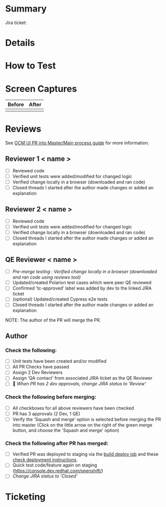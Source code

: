 # Summary

<!-- add a summarized description of the PR content -->

Jira ticket: <!-- add URL to the associated JIRA ticket -->

# Details

<!-- add a detailed list of changes, and link to the relevant commit-revision on each item.
alternatively, use the below generated text to simply show the PR commits' messages -->

# How to Test

<!-- add any useful information for local testing, like environment or tooling prerequisites,
specially used CLI options, the user-flow, and so on -->


# Screen Captures

| Before                                              | After                                   |
| --------------------------------------------------- | --------------------------------------- |
| <!-- attach a "before" screenshot or video here --> | <!-- attach an "after" capture here --> |
             

# Reviews

See [OCM UI PR into Master/Main process guide](https://docs.google.com/document/d/1utGXwyP63cViOyLR7T2R7eU5BoeNOKMf7MyqjY1VApo/) for more information.

## Reviewer 1 < name >

- [ ] Reviewed code
- [ ] Verified unit tests were added/modified for changed logic
- [ ] Verified change locally in a browser (downloaded and ran code)
- [ ] Closed threads I started after the author made changes or added an explanation

## Reviewer 2 < name >

- [ ] Reviewed code
- [ ] Verified unit tests were added/modified for changed logic
- [ ] Verified change locally in a browser (downloaded and ran code)
- [ ] Closed threads I started after the author made changes or added an explanation

## QE Reviewer < name >
- [ ] _Pre-merge testing : Verified change locally in a browser (downloaded and ran code using reviewx tool)_
- [ ] Updated/created Polarion test cases which were peer QE reviewed
- [ ] Confirmed 'tc-approved' label was added by dev to the linked JIRA ticket
- [ ] (optional) Updated/created Cypress e2e tests
- [ ] Closed threads I started after the author made changes or added an explanation

NOTE: The author of the PR will merge the PR.

## Author

### Check the following:
- [ ] Unit tests have been created and/or modified
- [ ] All PR Checks have passed
- [ ] Assign 2 Dev Reviewers
- [ ] Assign ‘QA contact’ from associated JIRA ticket as the QE Reviewer
- [ ] &#x1F53B; _When PR has 2 dev approvals, change JIRA status to ‘Review’_
### Check the following before merging:
- [ ] All checkboxes for all above reviewers have been checked
- [ ] PR has 3 approvals (2 Dev, 1 QE)
- [ ] Verify the 'Squash and merge' option is selected before merging the PR into master (Click on the little arrow on the right of the green merge button, and choose the 'Squash and merge' option)
### Check the following after PR has merged:
- [ ] Verified PR was deployed to staging via the [build deploy job](https://ci.int.devshift.net/job/RedHatInsights-uhc-portal-gh-build-stable/) and these [check deployment instructions](https://github.com/RedHatInsights/uhc-portal/wiki/Release-to-Production#ensure-the-stable-branch-build-job-2-completes-successfully).
- [ ] Quick test code/feature again on staging (https://console.dev.redhat.com/openshift/)
- [ ] _Change JIRA status to 'Closed'_

# Ticketing

<!-- state the ticket or tickets this PR pertains to, e.g. "closes OCMUI-nnn, OCMUI-mmm".
note that "fixes", "closes" or "resolves" (case-insensitive) will automatically
move the ticket(s) to "review" upon merge.
to avoid this, you can use e.g. "addresses OCMUI-nnn" -->

